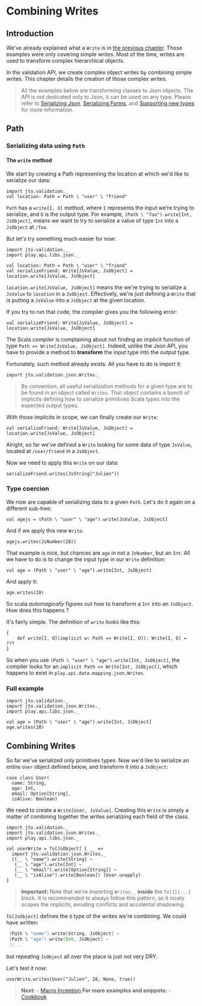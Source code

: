 # Combining Writes

## Introduction

We've already explained what a `Write` is in [the previous chapter](ScalaValidationWrite.md). Those examples were only covering simple writes. Most of the time, writes are used to transform complex hierarchical objects.

In the validation API, we create complex object writes by combining simple writes. This chapter details the creation of those complex writes.

> All the examples below are transforming classes to Json objects. The API is not dedicated only to Json, it can be used on any type. Please refer to [Serializing Json](ScalaValidationJson.md), [Serializing Forms](ScalaValidationMigrationForm.md), and [Supporting new types](ScalaValidationExtensions.md) for more information.

## Path

### Serializing data using `Path`

#### The `write` method

We start by creating a Path representing the location at which we'd like to serialize our data:

```tut
import jto.validation._
val location: Path = Path \ "user" \ "friend"
```

`Path` has a `write[I, O]` method, where `I` represents the input we’re trying to serialize, and `O` is the output type. For example, `(Path \ "foo").write[Int, JsObject]`, means we want to try to serialize a value of type `Int` into a `JsObject` at `/foo`.

But let's try something much easier for now:

```tut:silent:nofail
import jto.validation._
import play.api.libs.json._

val location: Path = Path \ "user" \ "friend"
val serializeFriend: Write[JsValue, JsObject] = location.write[JsValue, JsObject]
```

`location.write[JsValue, JsObject]` means the we're trying to serialize a `JsValue` to `location` in a `JsObject`. Effectively, we're just defining a `Write` that is putting a `JsValue` into a `JsObject` at the given location.

If you try to run that code, the compiler gives you the following error:

```tut:nofail
val serializeFriend: Write[JsValue, JsObject] = location.write[JsValue, JsObject]
```

The Scala compiler is complaining about not finding an implicit function of type `Path => Write[JsValue, JsObject]`. Indeed, unlike the Json API, you have to provide a method to **transform** the input type into the output type.

Fortunately, such method already exists. All you have to do is import it:

```tut
import jto.validation.json.Writes._
```

> By convention, all useful serialization methods for a given type are to be found in an object called `Writes`. That object contains a bunch of implicits defining how to serialize primitives Scala types into the expected output types.

With those implicits in scope, we can finally create our `Write`:

```tut
val serializeFriend: Write[JsValue, JsObject] = location.write[JsValue, JsObject]
```

Alright, so far we've defined a `Write` looking for some data of type `JsValue`, located at `/user/friend` in a `JsObject`.

Now we need to apply this `Write` on our data:

```tut
serializeFriend.writes(JsString("Julien"))
```

### Type coercion

We now are capable of serializing data to a given `Path`. Let's do it again on a different sub-tree:

```tut
val agejs = (Path \ "user" \ "age").write[JsValue, JsObject]
```

And if we apply this new `Write`:

```tut
agejs.writes(JsNumber(28))
```

That example is nice, but chances are `age` in not a `JsNumber`, but an `Int`.
All we have to do is to change the input type in our `Write` definition:

```tut
val age = (Path \ "user" \ "age").write[Int, JsObject]
```

And apply it:

```tut
age.writes(28)
```

So scala *automagically* figures out how to transform a `Int` into an `JsObject`. How does this happens ?

It's fairly simple. The definition of `write` looks like this:

```tut
{
	def write[I, O](implicit w: Path => Write[I, O]): Write[I, O] = ???
}
```

So when you use `(Path \ "user" \ "age").write[Int, JsObject]`, the compiler looks for an `implicit Path => Write[Int, JsObject]`, which happens to exist in `play.api.data.mapping.json.Writes`.

### Full example

```tut:silent
import jto.validation._
import jto.validation.json.Writes._
import play.api.libs.json._

val age = (Path \ "user" \ "age").write[Int, JsObject]
age.writes(28)
```

## Combining Writes

So far we've serialized only primitives types.
Now we'd like to serialize an entire `User` object defined below, and transform it into a `JsObject`:

```tut
case class User(
  name: String,
  age: Int,
  email: Option[String],
  isAlive: Boolean)
```

We need to create a `Write[User, JsValue]`. Creating this `Write` is simply a matter of combining together the writes serializing each field of the class.

```tut
import jto.validation._
import jto.validation.json.Writes._
import play.api.libs.json._

val userWrite = To[JsObject] { __ =>
  import jto.validation.json.Writes._
  ((__ \ "name").write[String] ~
   (__ \ "age").write[Int] ~
   (__ \ "email").write[Option[String]] ~
   (__ \ "isAlive").write[Boolean]) (User.unapply)
}
```


> **Important:** Note that we're importing `Writes._` **inside** the `To[I]{...}` block.
It is recommended to always follow this pattern, as it nicely scopes the implicits, avoiding conflicts and accidental shadowing.

`To[JsObject]` defines the `O` type of the writes we're combining. We could have written:

```scala
 (Path \ "name").write[String, JsObject] ~
 (Path \ "age").write[Int, JsObject] ~
 //...
```

but repeating `JsObject` all over the place is just not very DRY.

Let's test it now:

```tut
userWrite.writes(User("Julien", 28, None, true))
```

> **Next:** - [Macro Inception](ScalaValidationMacros.md)
> **For more examples and snippets:** - [Cookbook](ScalaValidationCookbook.md)

